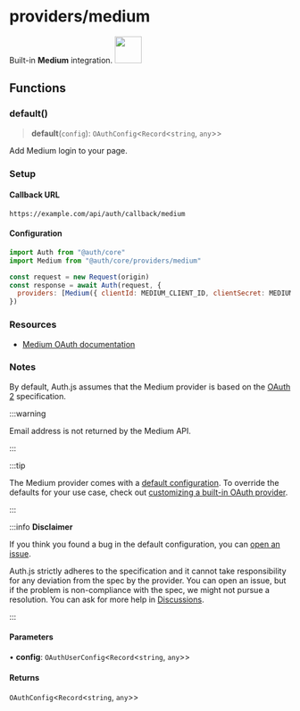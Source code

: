 # providers/medium

<div style={{backgroundColor: "#000", display: "flex", justifyContent: "space-between", color: "#fff", padding: 16}}>
<span>Built-in <b>Medium</b> integration.</span>
<a href="https://medium.com">
  <img style={{display: "block"}} src="https://authjs.dev/img/providers/medium.svg" height="48" width="48"/>
</a>
</div>

## Functions

### default()

> **default**(`config`): `OAuthConfig`\<`Record`\<`string`, `any`\>\>

Add Medium login to your page.

### Setup

#### Callback URL
```
https://example.com/api/auth/callback/medium
```

#### Configuration
```js
import Auth from "@auth/core"
import Medium from "@auth/core/providers/medium"

const request = new Request(origin)
const response = await Auth(request, {
  providers: [Medium({ clientId: MEDIUM_CLIENT_ID, clientSecret: MEDIUM_CLIENT_SECRET })],
})
```

### Resources

 - [Medium OAuth documentation](https://example.com)

### Notes

By default, Auth.js assumes that the Medium provider is
based on the [OAuth 2](https://www.rfc-editor.org/rfc/rfc6749.html) specification.

:::warning

Email address is not returned by the Medium API.

:::

:::tip

The Medium provider comes with a [default configuration](https://github.com/nextauthjs/next-auth/blob/main/packages/core/src/providers/medium.ts).
To override the defaults for your use case, check out [customizing a built-in OAuth provider](https://authjs.dev/guides/providers/custom-provider#override-default-options).

:::

:::info **Disclaimer**

If you think you found a bug in the default configuration, you can [open an issue](https://authjs.dev/new/provider-issue).

Auth.js strictly adheres to the specification and it cannot take responsibility for any deviation from
the spec by the provider. You can open an issue, but if the problem is non-compliance with the spec,
we might not pursue a resolution. You can ask for more help in [Discussions](https://authjs.dev/new/github-discussions).

:::

#### Parameters

• **config**: `OAuthUserConfig`\<`Record`\<`string`, `any`\>\>

#### Returns

`OAuthConfig`\<`Record`\<`string`, `any`\>\>
